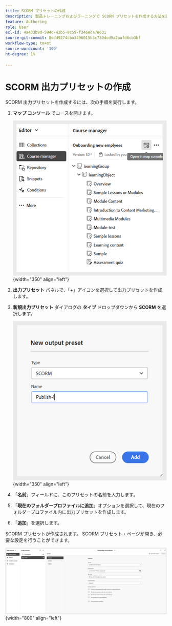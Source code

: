 ```yaml
---
title: SCORM プリセットの作成
description: 製品トレーニングおよびラーニングで SCORM プリセットを作成する方法を説明します
feature: Authoring
role: User
exl-id: 4a433b9d-594d-42b5-8c59-f246eda7e631
source-git-commit: 8edd9274cba3496015b3c730dcd9a2aafd6cb3bf
workflow-type: tm+mt
source-wordcount: '109'
ht-degree: 1%

---
```


# SCORM 出力プリセットの作成

SCORM 出力プリセットを作成するには、次の手順を実行します。

1. **マップ コンソール** でコースを開きます。

   ![](assets/open-in-map-console.png){width="350" align="left"}

1. **出力プリセット** パネルで、「+」アイコンを選択して出力プリセットを作成します。
1. **新規出力プリセット** ダイアログの **タイプ** ドロップダウンから **SCORM** を選択します。

   ![](assets/scorm-preset.png){width="350" align="left"}

1. 「**名前**」フィールドに、このプリセットの名前を入力します。
1. 「**現在のフォルダープロファイルに追加**」オプションを選択して、現在のフォルダープロファイル内に出力プリセットを作成します。
1. 「**追加**」を選択します。

SCORM プリセットが作成されます。 SCORM プリセット・ページが開き、必要な設定を行うことができます。

![](assets/scorm-output-preset.png){width="800" align="left"}